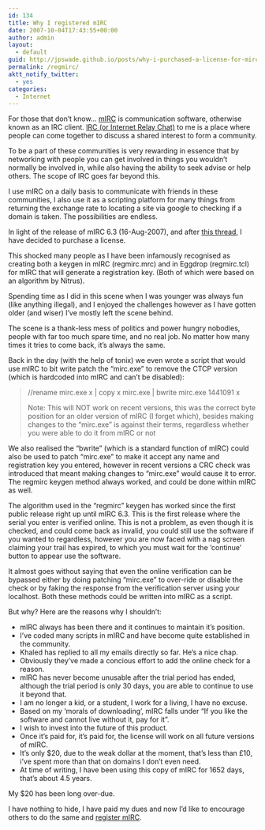 ```yaml
---
id: 134
title: Why I registered mIRC
date: 2007-10-04T17:43:55+00:00
author: admin
layout:
  - default
guid: http://jpswade.github.io/posts/why-i-purchased-a-license-for-mirc
permalink: /regmirc/
aktt_notify_twitter:
  - yes
categories:
  - Internet
---
```

<p class="lead">
  For those that don&#8217;t know&#8230; <a href="http://www.mirc.co.uk/">mIRC</a> is communication software, otherwise known as an IRC client. <a href="http://en.wikipedia.org/wiki/IRC">IRC (or Internet Relay Chat)</a> to me is a place where people can come together to discuss a shared interest to form a community.
</p>

To be a part of these communities is very rewarding in essence that by networking with people you can get involved in things you wouldn&#8217;t normally be involved in, while also having the ability to seek advise or help others. The scope of IRC goes far beyond this.

I use mIRC on a daily basis to communicate with friends in these communities, I also use it as a scripting platform for many things from returning the exchange rate to locating a site via google to checking if a domain is taken. The possibilities are endless.

<!--more-->

In light of the release of mIRC 6.3 (16-Aug-2007), and after [this thread](http://forum.efnet.org/mirc-6-1-released%C7%83-t112.html), I have decided to purchase a license.

This shocked many people as I have been infamously recognised as creating both a keygen in mIRC (regmirc.mrc) and in Eggdrop (regmirc.tcl) for mIRC that will generate a registration key. (Both of which were based on an algorithm by Nitrus).

Spending time as I did in this scene when I was younger was always fun (like anything illegal), and I enjoyed the challenges however as I have gotten older (and wiser) I&#8217;ve mostly left the scene behind.

The scene is a thank-less mess of politics and power hungry nobodies, people with far too much spare time, and no real job. No matter how many times it tries to come back, it&#8217;s always the same.

Back in the day (with the help of tonix) we even wrote a script that would use mIRC to bit write patch the &#8220;mirc.exe&#8221; to remove the CTCP version (which is hardcoded into mIRC and can&#8217;t be disabled):

> //rename mirc.exe x | copy x mirc.exe | bwrite mirc.exe 1441091 x
> 
> Note: This will NOT work on recent versions, this was the correct byte position for an older version of mIRC (I forget which), besides making changes to the &#8220;mirc.exe&#8221; is against their terms, regardless whether you were able to do it from mIRC or not

We also realised the &#8220;bwrite&#8221; (which is a standard function of mIRC) could also be used to patch &#8220;mirc.exe&#8221; to make it accept any name and registration key you entered, however in recent versions a CRC check was introduced that meant making changes to &#8220;mirc.exe&#8221; would cause it to error. The regmirc keygen method always worked, and could be done within mIRC as well.

The algorithm used in the &#8220;regmirc&#8221; keygen has worked since the first public release right up until mIRC 6.3. This is the first release where the serial you enter is verified online. This is not a problem, as even though it is checked, and could come back as invalid, you could still use the software if you wanted to regardless, however you are now faced with a nag screen claiming your trail has expired, to which you must wait for the &#8216;continue&#8217; button to appear use the software.

It almost goes without saying that even the online verification can be bypassed either by doing patching &#8220;mirc.exe&#8221; to over-ride or disable the check or by faking the response from the verification server using your localhost. Both these methods could be written into mIRC as a script.

But why? Here are the reasons why I shouldn&#8217;t:

  * mIRC always has been there and it continues to maintain it&#8217;s position.
  * I&#8217;ve coded many scripts in mIRC and have become quite established in the community.
  * Khaled has replied to all my emails directly so far. He&#8217;s a nice chap.
  * Obviously they&#8217;ve made a concious effort to add the online check for a reason.
  * mIRC has never become unusable after the trial period has ended, although the trial period is only 30 days, you are able to continue to use it beyond that.
  * I am no longer a kid, or a student, I work for a living, I have no excuse.
  * Based on my &#8216;morals of downloading&#8217;, mIRC falls under &#8220;If you like the software and cannot live without it, pay for it&#8221;.
  * I wish to invest into the future of this product.
  * Once it&#8217;s paid for, it&#8217;s paid for, the license will work on all future versions of mIRC.
  * It&#8217;s only $20, due to the weak dollar at the moment, that&#8217;s less than £10, i&#8217;ve spent more than that on domains I don&#8217;t even need.
  * At time of writing, I have been using this copy of mIRC for 1652 days, that’s about 4.5 years.

My $20 has been long over-due.

I have nothing to hide, I have paid my dues and now I&#8217;d like to encourage others to do the same and [register mIRC](http://www.mirc.co.uk/register.html).